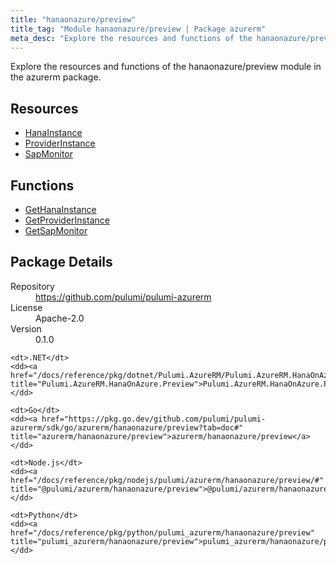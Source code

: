 ```yaml
---
title: "hanaonazure/preview"
title_tag: "Module hanaonazure/preview | Package azurerm"
meta_desc: "Explore the resources and functions of the hanaonazure/preview module in the azurerm package."
---
```


<!-- WARNING: this file was generated by Pulumi Docs Generator. -->
<!-- Do not edit by hand unless you're certain you know what you are doing! -->

Explore the resources and functions of the hanaonazure/preview module in the azurerm package.

<h2 id="resources">Resources</h2>
<ul class="api">
    <li><a href="hanainstance" title="HanaInstance"><span class="symbol resource"></span>HanaInstance</a></li>
    <li><a href="providerinstance" title="ProviderInstance"><span class="symbol resource"></span>ProviderInstance</a></li>
    <li><a href="sapmonitor" title="SapMonitor"><span class="symbol resource"></span>SapMonitor</a></li>
</ul>

<h2 id="functions">Functions</h2>
<ul class="api">
    <li><a href="gethanainstance" title="GetHanaInstance"><span class="symbol function"></span>GetHanaInstance</a></li>
    <li><a href="getproviderinstance" title="GetProviderInstance"><span class="symbol function"></span>GetProviderInstance</a></li>
    <li><a href="getsapmonitor" title="GetSapMonitor"><span class="symbol function"></span>GetSapMonitor</a></li>
</ul>

<h2 id="package-details">Package Details</h2>
<dl class="package-details">
	<dt>Repository</dt>
	<dd><a href="https://github.com/pulumi/pulumi-azurerm">https://github.com/pulumi/pulumi-azurerm</a></dd>
	<dt>License</dt>
	<dd>Apache-2.0</dd>
	<dt>Version</dt>
	<dd>0.1.0</dd>
</dl>



<dl class="tabular">

    <dt>.NET</dt>
    <dd><a href="/docs/reference/pkg/dotnet/Pulumi.AzureRM/Pulumi.AzureRM.HanaOnAzure.Preview.html" title="Pulumi.AzureRM.HanaOnAzure.Preview">Pulumi.AzureRM.HanaOnAzure.Preview</a></dd>

    <dt>Go</dt>
    <dd><a href="https://pkg.go.dev/github.com/pulumi/pulumi-azurerm/sdk/go/azurerm/hanaonazure/preview?tab=doc#" title="azurerm/hanaonazure/preview">azurerm/hanaonazure/preview</a></dd>

    <dt>Node.js</dt>
    <dd><a href="/docs/reference/pkg/nodejs/pulumi/azurerm/hanaonazure/preview/#" title="@pulumi/azurerm/hanaonazure/preview">@pulumi/azurerm/hanaonazure/preview</a></dd>

    <dt>Python</dt>
    <dd><a href="/docs/reference/pkg/python/pulumi_azurerm/hanaonazure/preview" title="pulumi_azurerm/hanaonazure/preview">pulumi_azurerm/hanaonazure/preview</a></dd>

</dl>

